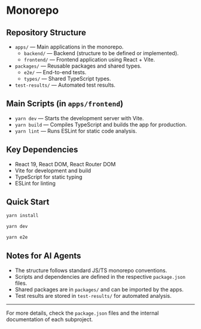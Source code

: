 # Monorepo

## Repository Structure

- `apps/` — Main applications in the monorepo.
  - `backend/` — Backend (structure to be defined or implemented).
  - `frontend/` — Frontend application using React + Vite.
- `packages/` — Reusable packages and shared types.
  - `e2e/` — End-to-end tests.
  - `types/` — Shared TypeScript types.
- `test-results/` — Automated test results.

## Main Scripts (in `apps/frontend`)

- `yarn dev` — Starts the development server with Vite.
- `yarn build` — Compiles TypeScript and builds the app for production.
- `yarn lint` — Runs ESLint for static code analysis.

## Key Dependencies

- React 19, React DOM, React Router DOM
- Vite for development and build
- TypeScript for static typing
- ESLint for linting

## Quick Start

```bash
yarn install

yarn dev

yarn e2e
```

## Notes for AI Agents

- The structure follows standard JS/TS monorepo conventions.
- Scripts and dependencies are defined in the respective `package.json` files.
- Shared packages are in `packages/` and can be imported by the apps.
- Test results are stored in `test-results/` for automated analysis.

---

For more details, check the `package.json` files and the internal documentation of each subproject.
